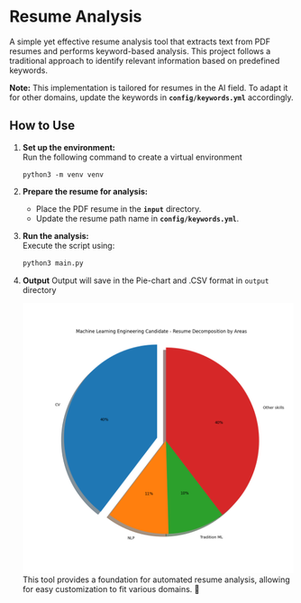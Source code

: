 # Resume Analysis  

A simple yet effective resume analysis tool that extracts text from PDF resumes and performs keyword-based analysis. This project follows a traditional approach to identify relevant information based on predefined keywords.

**Note:** This implementation is tailored for resumes in the AI field. To adapt it for other domains, update the keywords in **`config/keywords.yml`** accordingly.  

## How to Use  

1. **Set up the environment:**  
   Run the following command to create a virtual environment  
   ```
   python3 -m venv venv
   ```  

2. **Prepare the resume for analysis:**  
   - Place the PDF resume in the **`input`** directory.  
   - Update the resume path name in **`config/keywords.yml`**.  

3. **Run the analysis:**  
   Execute the script using:  
   ```bash
   python3 main.py
   ```  

4. **Output**
   Output will save in the Pie-chart and .CSV format in `output` directory
   
   ![Pie-chart Representation](output/pie_chart.png)
This tool provides a foundation for automated resume analysis, allowing for easy customization to fit various domains. 🚀